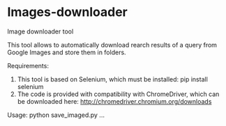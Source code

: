 # Images-downloader
Image downloader tool

This tool allows to automatically download rearch results of a query from Google Images and store them in folders.

Requirements: 
1. This tool is based on Selenium, which must be installed: 
    pip install selenium
2. The code is provided with compatibility with ChromeDriver, which can be downloaded here:
    http://chromedriver.chromium.org/downloads

Usage: python save_imaged.py <queryarg1> <queryarg2> <queryarg3> ...
